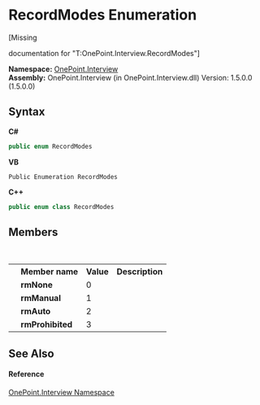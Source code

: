 # RecordModes Enumeration
 

\[Missing <summary> documentation for "T:OnePoint.Interview.RecordModes"\]

**Namespace:**&nbsp;<a href="N_OnePoint_Interview">OnePoint.Interview</a><br />**Assembly:**&nbsp;OnePoint.Interview (in OnePoint.Interview.dll) Version: 1.5.0.0 (1.5.0.0)

## Syntax

**C#**<br />
``` C#
public enum RecordModes
```

**VB**<br />
``` VB
Public Enumeration RecordModes
```

**C++**<br />
``` C++
public enum class RecordModes
```


## Members
&nbsp;<table><tr><th></th><th>Member name</th><th>Value</th><th>Description</th></tr><tr><td /><td target="F:OnePoint.Interview.RecordModes.rmNone">**rmNone**</td><td>0</td><td /></tr><tr><td /><td target="F:OnePoint.Interview.RecordModes.rmManual">**rmManual**</td><td>1</td><td /></tr><tr><td /><td target="F:OnePoint.Interview.RecordModes.rmAuto">**rmAuto**</td><td>2</td><td /></tr><tr><td /><td target="F:OnePoint.Interview.RecordModes.rmProhibited">**rmProhibited**</td><td>3</td><td /></tr></table>

## See Also


#### Reference
<a href="N_OnePoint_Interview">OnePoint.Interview Namespace</a><br />